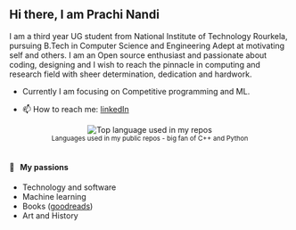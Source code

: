 
 <h2> Hi there, I am Prachi Nandi </a> </h2>
  <p> I am a third year UG student from National Institute of Technology Rourkela, pursuing B.Tech in Computer Science and Engineering
  Adept at motivating self and others. I am an Open source enthusiast and passionate about coding, designing and I wish to reach the pinnacle in computing and research field with sheer determination, dedication and hardwork.


 - Currently I am focusing on Competitive programming and ML.
 
 </p>
 
 - 📫 How to reach me: [linkedIn](https://www.linkedin.com/in/prachi-nandi-461641198/)
 
 <div align="center">
  <img width="" src="https://github-readme-stats.vercel.app/api/top-langs/?username=prachi237&layout=compact&hide_title=1&card_width=300" alt="Top language used in my repos" />
  <br />
  <small>Languages used in my public repos - big fan of C++ and Python</small>
  <br />
  <br />
</div>

 #### 🧡 &nbsp;&nbsp;My passions

* Technology and software
* Machine learning
* Books ([goodreads](https://www.goodreads.com/user/show/155288657-prachi-nandi))
* Art and History
